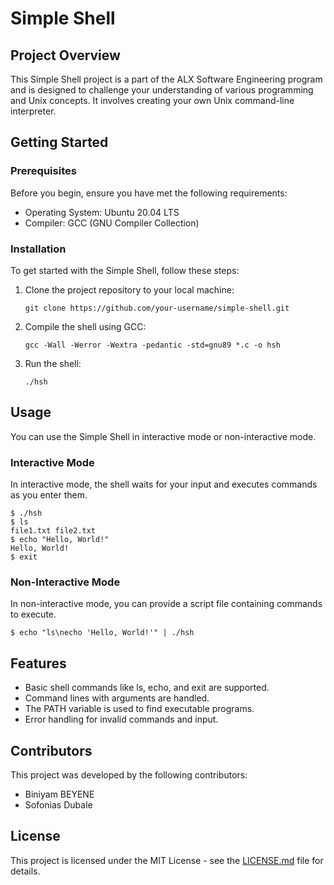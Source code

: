 

<h1>Simple Shell</h1>
    <h2>Project Overview</h2>

   <p>
        This Simple Shell project is a part of the ALX Software Engineering program and is designed to challenge your understanding of various programming and Unix concepts. It involves creating your own Unix command-line interpreter.
    </p>
    <h2>Getting Started</h2>
    <h3>Prerequisites</h3>
    <p>
        Before you begin, ensure you have met the following requirements:
    </p>
    <ul>
        <li>Operating System: Ubuntu 20.04 LTS</li>
        <li>Compiler: GCC (GNU Compiler Collection)</li>
    </ul>
    <h3>Installation</h3>

<p>To get started with the Simple Shell, follow these steps: </p>

<ol>
        <li>Clone the project repository to your local machine:</li>
        <pre><code>git clone https://github.com/your-username/simple-shell.git</code></pre>
        <li>Compile the shell using GCC:</li>
        <pre><code>gcc -Wall -Werror -Wextra -pedantic -std=gnu89 *.c -o hsh</code></pre>
        <li>Run the shell:</li>
        <pre><code>./hsh</code></pre>
    </ol>
    <h2>Usage</h2>
    <p>
        You can use the Simple Shell in interactive mode or non-interactive mode.
    </p>
    <h3>Interactive Mode</h3>
    <p>
        In interactive mode, the shell waits for your input and executes commands as you enter them.
    </p>
    <pre><code>$ ./hsh
$ ls
file1.txt file2.txt
$ echo "Hello, World!"
Hello, World!
$ exit
</code></pre>
    <h3>Non-Interactive Mode</h3>
    <p>
        In non-interactive mode, you can provide a script file containing commands to execute.
    </p>
    <pre><code>$ echo "ls\necho 'Hello, World!'" | ./hsh</code></pre>
    <h2>Features</h2>
    <ul>
        <li>Basic shell commands like ls, echo, and exit are supported.</li>
        <li>Command lines with arguments are handled.</li>
        <li>The PATH variable is used to find executable programs.</li>
        <li>Error handling for invalid commands and input.</li>
        <!-- Add more features here -->
    </ul>
    <h2>Contributors</h2>
    <p>
        This project was developed by the following contributors:
    </p>
    <ul>
        <li>Biniyam BEYENE</li>
        <li>Sofonias Dubale</li>
    </ul>
    <h2>License</h2>
    <p>
        This project is licensed under the MIT License - see the <a href="LICENSE.md">LICENSE.md</a> file for details.
    </p>
